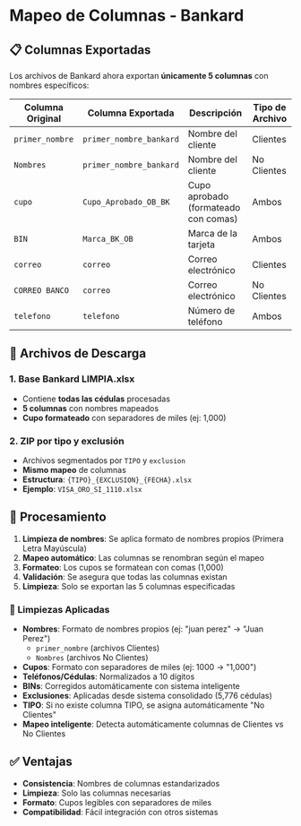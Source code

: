 # Mapeo de Columnas - Bankard

## 📋 Columnas Exportadas

Los archivos de Bankard ahora exportan **únicamente 5 columnas** con nombres específicos:

| Columna Original | Columna Exportada | Descripción | Tipo de Archivo |
|------------------|-------------------|-------------|-----------------|
| `primer_nombre` | `primer_nombre_bankard` | Nombre del cliente | Clientes |
| `Nombres` | `primer_nombre_bankard` | Nombre del cliente | No Clientes |
| `cupo` | `Cupo_Aprobado_OB_BK` | Cupo aprobado (formateado con comas) | Ambos |
| `BIN` | `Marca_BK_OB` | Marca de la tarjeta | Ambos |
| `correo` | `correo` | Correo electrónico | Clientes |
| `CORREO BANCO ` | `correo` | Correo electrónico | No Clientes |
| `telefono` | `telefono` | Número de teléfono | Ambos |

## 📁 Archivos de Descarga

### 1. **Base Bankard LIMPIA.xlsx**
- Contiene **todas las cédulas** procesadas
- **5 columnas** con nombres mapeados
- **Cupo formateado** con separadores de miles (ej: 1,000)

### 2. **ZIP por tipo y exclusión**
- Archivos segmentados por `TIPO` y `exclusion`
- **Mismo mapeo** de columnas
- **Estructura**: `{TIPO}_{EXCLUSION}_{FECHA}.xlsx`
- **Ejemplo**: `VISA_ORO_SI_1110.xlsx`

## 🔄 Procesamiento

1. **Limpieza de nombres**: Se aplica formato de nombres propios (Primera Letra Mayúscula)
2. **Mapeo automático**: Las columnas se renombran según el mapeo
3. **Formateo**: Los cupos se formatean con comas (1,000)
4. **Validación**: Se asegura que todas las columnas existan
5. **Limpieza**: Solo se exportan las 5 columnas especificadas

### 🧹 Limpiezas Aplicadas

- **Nombres**: Formato de nombres propios (ej: "juan perez" → "Juan Perez")
  - `primer_nombre` (archivos Clientes)
  - `Nombres` (archivos No Clientes)
- **Cupos**: Formato con separadores de miles (ej: 1000 → "1,000")
- **Teléfonos/Cédulas**: Normalizados a 10 dígitos
- **BINs**: Corregidos automáticamente con sistema inteligente
- **Exclusiones**: Aplicadas desde sistema consolidado (5,776 cédulas)
- **TIPO**: Si no existe columna TIPO, se asigna automáticamente "No Clientes"
- **Mapeo inteligente**: Detecta automáticamente columnas de Clientes vs No Clientes

## ✅ Ventajas

- **Consistencia**: Nombres de columnas estandarizados
- **Limpieza**: Solo las columnas necesarias
- **Formato**: Cupos legibles con separadores de miles
- **Compatibilidad**: Fácil integración con otros sistemas
